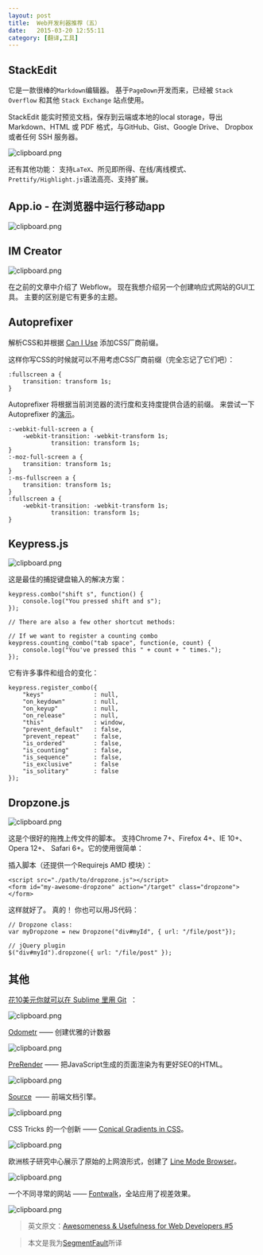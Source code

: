 ```yaml
---
layout: post
title:  Web开发利器推荐（五）
date:   2015-03-20 12:55:11
category: [翻译,工具]
---
```


## StackEdit

它是一款很棒的`Markdown`编辑器。 基于`PageDown`开发而来，已经被 `Stack Overflow` 和其他 `Stack Exchange` 站点使用。 

StackEdit 能实时预览文档，保存到云端或本地的local storage，导出 Markdown、HTML 或 PDF 格式，与GitHub、Gist、Google Drive、 Dropbox 或者任何 SSH 服务器。 

![clipboard.png](http://segmentfault.com/img/bVk69a)

还有其他功能： 支持`LaTeX`、所见即所得、在线/离线模式、`Prettify/Highlight.js`语法高亮、支持扩展。

<!--more-->

## App.io - 在浏览器中运行移动app

![clipboard.png](http://segmentfault.com/img/bVk69c)

## IM Creator

![clipboard.png](http://segmentfault.com/img/bVk69d)

在之前的文章中介绍了 Webflow。 现在我想介绍另一个创建响应式网站的GUI工具。 主要的区别是它有更多的主题。

## Autoprefixer

解析CSS和并根据 [Can I Use][1] 添加CSS厂商前缀。

这样你写CSS的时候就可以不用考虑CSS厂商前缀（完全忘记了它们吧）：

    :fullscreen a {
        transition: transform 1s;
    }

Autoprefixer 将根据当前浏览器的流行度和支持度提供合适的前缀。 来尝试一下 Autoprefixer 的[演示][2]。

    :-webkit-full-screen a {
        -webkit-transition: -webkit-transform 1s;
                transition: transform 1s;
    }
    :-moz-full-screen a {
        transition: transform 1s;
    }
    :-ms-fullscreen a {
        transition: transform 1s;
    }
    :fullscreen a {
        -webkit-transition: -webkit-transform 1s;
                transition: transform 1s;
    }

## Keypress.js

![clipboard.png](http://segmentfault.com/img/bVk69i)

这是最佳的捕捉键盘输入的解决方案：

    keypress.combo("shift s", function() {  
        console.log("You pressed shift and s");
    });
    
    // There are also a few other shortcut methods:
    
    // If we want to register a counting combo
    keypress.counting_combo("tab space", function(e, count) {  
        console.log("You've pressed this " + count + " times.");
    });

它有许多事件和组合的变化：

    keypress.register_combo({  
        "keys"              : null,
        "on_keydown"        : null,
        "on_keyup"          : null,
        "on_release"        : null,
        "this"              : window,
        "prevent_default"   : false,
        "prevent_repeat"    : false,
        "is_ordered"        : false,
        "is_counting"       : false,
        "is_sequence"       : false,
        "is_exclusive"      : false
        "is_solitary"       : false
    });

## Dropzone.js

![clipboard.png](http://segmentfault.com/img/bVk69l)

这是个很好的拖拽上传文件的脚本。 支持Chrome 7+、Firefox 4+、IE 10+、Opera 12+、 Safari 6+。它的使用很简单：

插入脚本（还提供一个Requirejs AMD 模块）：

    <script src="./path/to/dropzone.js"></script>  
    <form id="my-awesome-dropzone" action="/target" class="dropzone"></form>  
    
这样就好了。 真的！ 你也可以用JS代码：

    // Dropzone class:
    var myDropzone = new Dropzone("div#myId", { url: "/file/post"});
    
    // jQuery plugin
    $("div#myId").dropzone({ url: "/file/post" });

## 其他

[花10美元你就可以在 Sublime 里用 Git][3]  ：


![clipboard.png](http://segmentfault.com/img/bVk69p)

[Odometr][4] —— 创建优雅的计数器

![clipboard.png](http://segmentfault.com/img/bVk68T)

[PreRender][5] —— 把JavaScript生成的页面渲染为有更好SEO的HTML。

![clipboard.png](http://segmentfault.com/img/bVk68U)

[Source][6]  —— 前端文档引擎。

![clipboard.png](http://segmentfault.com/img/bVk68V)


CSS Tricks 的一个创新 —— [Conical Gradients in CSS][7]。

![clipboard.png](http://segmentfault.com/img/bVk68W)

欧洲核子研究中心展示了原始的上网浪形式，创建了 [Line Mode Browser][8]。

![clipboard.png](http://segmentfault.com/img/bVk680)

一个不同寻常的网站 —— [Fontwalk][9]，全站应用了视差效果。

![clipboard.png](http://segmentfault.com/img/bVk68Y)

> 英文原文：[Awesomeness & Usefulness for Web Developers #5][10]

> 本文是我为[SegmentFault][11]所译


  [1]: http://caniuse.com/
  [2]: http://simevidas.jsbin.com/gufoko/quiet
  [3]: https://sublimegit.net/
  [4]: http://github.hubspot.com/odometer/
  [5]: https://github.com/prerender/prerender
  [6]: http://sourcejs.com/
  [7]: http://css-tricks.com/conical-gradients-css/
  [8]: http://line-mode.cern.ch/
  [9]: http://www.fontwalk.de/
  [10]: http://ipestov.com/awesomeness-and-usefulness-for-web-developers-5/
  [11]: http://segmentfault.com/blog/news/1190000002610048
